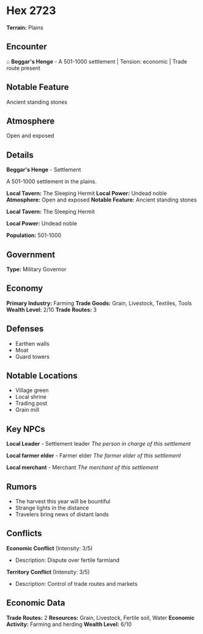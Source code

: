 # Hex 2723

**Terrain:** Plains

## Encounter
⌂ **Beggar's Henge** - A 501-1000 settlement | Tension: economic | Trade route present

## Notable Feature
Ancient standing stones

## Atmosphere
Open and exposed

## Details
**Beggar's Henge** - Settlement

A 501-1000 settlement in the plains.

**Local Tavern:** The Sleeping Hermit
**Local Power:** Undead noble
**Atmosphere:** Open and exposed
**Notable Feature:** Ancient standing stones

**Local Tavern:** The Sleeping Hermit

**Local Power:** Undead noble

**Population:** 501-1000

## Government
**Type:** Military Governor

## Economy
**Primary Industry:** Farming
**Trade Goods:** Grain, Livestock, Textiles, Tools
**Wealth Level:** 2/10
**Trade Routes:** 3

## Defenses
- Earthen walls
- Moat
- Guard towers

## Notable Locations
- Village green
- Local shrine
- Trading post
- Grain mill

## Key NPCs
**Local Leader** - Settlement leader
*The person in charge of this settlement*

**Local farmer elder** - Farmer elder
*The farmer elder of this settlement*

**Local merchant** - Merchant
*The merchant of this settlement*

## Rumors
- The harvest this year will be bountiful
- Strange lights in the distance
- Travelers bring news of distant lands

## Conflicts
**Economic Conflict** (Intensity: 3/5)
- Description: Dispute over fertile farmland

**Territory Conflict** (Intensity: 3/5)
- Description: Control of trade routes and markets

## Economic Data
**Trade Routes:** 2
**Resources:** Grain, Livestock, Fertile soil, Water
**Economic Activity:** Farming and herding
**Wealth Level:** 6/10
